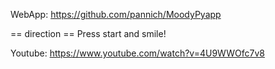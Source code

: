 WebApp:
https://github.com/pannich/MoodyPyapp

== direction ==
Press start and smile!

Youtube:
https://www.youtube.com/watch?v=4U9WWOfc7v8

